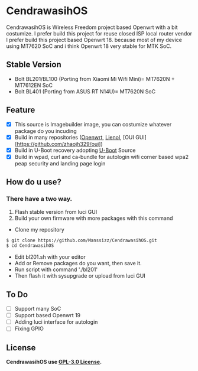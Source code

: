 # CendrawasihOS
CendrawasihOS is Wireless Freedom project based Openwrt with a bit costumize. I prefer build this project for reuse closed ISP local router vendor
I prefer build this project based Openwrt 18. because most of my device using MT7620 SoC and i think Openwrt 18 very stable for MTK SoC.

## Stable Version
- Bolt BL201/BL100 (Porting from Xiaomi Mi Wifi Mini)= MT7620N + MT7612EN SoC
- Bolt BL401 (Porting from ASUS RT N14U)= MT7620N SoC

## Feature
- [x] This source is Imagebuilder image, you can costumize whatever package do you incuding
- [x] Build in many repositories ([Openwrt](https://github.com/openwrt/openwrt), [Lienol](https://github.com/Lienol/openwrt-package), [OUI GUI][https://github.com/zhaojh329/oui])
- [x] Build in U-Boot recovery adopting [U-Boot](https://github.com/u-boot/u-boot) Source
- [x] Build in wpad, curl and ca-bundle for autologin wifi corner based wpa2 peap security and landing page login

## How do u use?
### There have a two way.
1. Flash stable version from luci GUI
2. Build your own firmware with more packages with this command
- Clone my repository
```sh
$ git clone https://github.com/Manssizz/CendrawasihOS.git
$ cd CendrawasihOS
```
- Edit bl201.sh with your editor
- Add or Remove packages do you want, then save it.
- Run script with command './bl201'
- Then flash it with sysupgrade or upload from luci GUI

## To Do
- [ ] Support many SoC
- [ ] Support based Openwrt 19
- [ ] Adding luci interface for autologin
- [ ] Fixing GPIO

## License
**CendrawasihOS use [GPL-3.0 License](LICENSE).**
